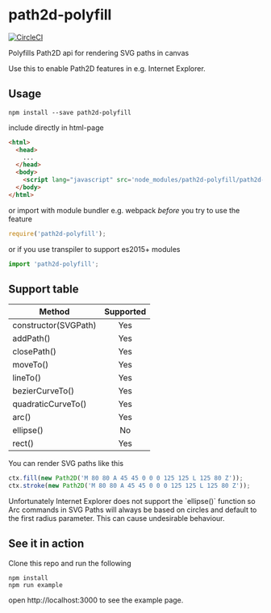 # path2d-polyfill

[![CircleCI](https://circleci.com/gh/nilzona/path2d-polyfill/tree/master.svg?style=svg&circle-token=912100b3186daf870257a302f7509b0c92f18ae1)](https://circleci.com/gh/nilzona/path2d-polyfill/tree/master)

Polyfills Path2D api for rendering SVG paths in canvas

Use this to enable Path2D features in e.g. Internet Explorer.

## Usage
```
npm install --save path2d-polyfill
```

include directly in html-page
```html
<html>
  <head>
    ...
  </head>
  <body>
    <script lang="javascript" src='node_modules/path2d-polyfill/path2d-polyfill.js'></script>
  </body>
</html>
```
or import with module bundler e.g. webpack *before* you try to use the feature
```javascript
require('path2d-polyfill');
```
or if you use transpiler to support es2015+ modules
```javascript
import 'path2d-polyfill';
```

## Support table
| Method        | Supported     |
| ------------- |:-------------:|
| constructor(SVGPath) | Yes |
| addPath()      | Yes  |
| closePath()    | Yes |
| moveTo()       | Yes |
| lineTo()       | Yes |
| bezierCurveTo() | Yes |
| quadraticCurveTo() | Yes |
| arc()       | Yes |
| ellipse()       | No |
| rect()       | Yes |

You can render SVG paths like this
```javascript
ctx.fill(new Path2D('M 80 80 A 45 45 0 0 0 125 125 L 125 80 Z'));
ctx.stroke(new Path2D('M 80 80 A 45 45 0 0 0 125 125 L 125 80 Z'));
```

<aside class="notice">
Unfortunately Internet Explorer does not support the `ellipse()` function so Arc commands in SVG Paths will always be based on circles and default to the first radius parameter. This can cause undesirable behaviour.
</aside>


## See it in action

Clone this repo and run the following
```
npm install
npm run example
```
open http://localhost:3000 to see the example page.
